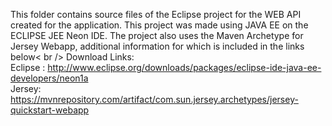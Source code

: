 This folder contains source files of the Eclipse project for the WEB API created for the application.
This project was made using JAVA EE on the ECLIPSE JEE Neon IDE. The project also uses the Maven Archetype for Jersey Webapp, additional information for which is included in the links below< br />
Download Links: <br/>
Eclipse : http://www.eclipse.org/downloads/packages/eclipse-ide-java-ee-developers/neon1a <br/>
Jersey:
https://mvnrepository.com/artifact/com.sun.jersey.archetypes/jersey-quickstart-webapp
